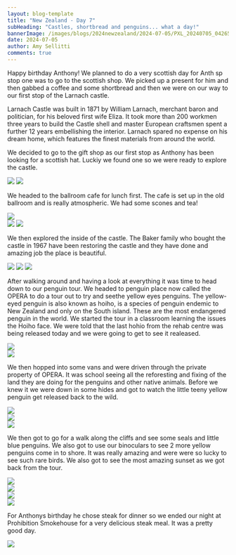 ```yaml
---
layout: blog-template
title: "New Zealand - Day 7"
subHeading: "Castles, shortbread and penguins... what a day!"
bannerImage: /images/blogs/2024newzealand/2024-07-05/PXL_20240705_042653010.jpg_compressed.JPEG
date: 2024-07-05
author: Amy Sellitti
comments: true
---
```


Happy birthday Anthony! We planned to do a very scottish day for Anth sp stop one was to go to the scottish shop. 
We picked up a present for him and then gabbed a coffee and some shortbread and then we were on our way to our first stop of the Larnach castle. 

Larnach Castle was built  in 1871 by William Larnach, merchant baron and politician, for his beloved first wife Eliza. It took more than 200 workmen three years to build the Castle shell and master European craftsmen spent a further 12 years embellishing the interior. Larnach spared no expense on his dream home, which features the finest materials from around the world.

We decided to go to the gift shop as our first stop as Anthony has been looking for a scottish hat. Luckiy we found one so we were ready to explore the castle. 

<div class="grid-2c">
  <img src="/images/blogs/2024newzealand/2024-07-05/PXL_20240705_002337788.jpg_compressed.JPEG"/>
  <img src="/images/blogs/2024newzealand/2024-07-05/PXL_20240705_003247455.jpg_compressed.JPEG"/>
</div>

We headed to the ballroom cafe for lunch first. The cafe is set up in the old ballroom and is really atmospheric. We had some scones and tea!

<div class="center-image"><img src="/images/blogs/2024newzealand/2024-07-05/PXL_20240705_005314230.jpg_compressed.JPEG" /></div>
<div class="grid-2c">
  <img src="/images/blogs/2024newzealand/2024-07-05/PXL_20240705_010700123.jpg_compressed.JPEG"/>
  <img src="/images/blogs/2024newzealand/2024-07-05/PXL_20240705_011429068.jpg_compressed.JPEG"/>
</div>

We then explored the inside of the castle. The Baker family who bought the castle in 1967 have been restoring the castle and they have done and amazing job the place is beautiful. 

<div class="grid-3c">
  <img src="/images/blogs/2024newzealand/2024-07-05/PXL_20240705_014017724.jpg_compressed.JPEG"/>
  <img src="/images/blogs/2024newzealand/2024-07-05/PXL_20240705_014320644.jpg_compressed.JPEG"/>
  <img src="/images/blogs/2024newzealand/2024-07-05/PXL_20240705_014433517.jpg_compressed.JPEG"/>
</div>

After walking around and having a look at everything it was time to head down to our penguin tour.  We headed to penguin place now called the OPERA to do a tour out to try and seethe yellow eyes penguins. The yellow-eyed penguin is also known as hoiho, is a species of penguin endemic to New Zealand and only on the South island. These are the most endangered penguin in the world. We started the tour in a classroom learning the issues the Hoiho face. We were told that the last hohio from the rehab centre was being released today and we were going to get to see it realeased. 


<div class="center-image"><img src="/images/blogs/2024newzealand/2024-07-05/PXL_20240705_032813951.MP.jpg_compressed.JPEG" /></div>
<div class="center-image"><img src="/images/blogs/2024newzealand/2024-07-05/PXL_20240705_033141396.jpg_compressed.JPEG" /></div>

We then hopped into some vans and were driven through the private property of OPERA. It was school seeing all the reforesting and fixing of the land they are doing for the penguins and other native animals. Before we knew it we were down in some hides and got to watch the little teeny yellow penguin get released back to the wild.

<div class="center-image"><img src="/images/blogs/2024newzealand/2024-07-05/PXL_20240705_041548208.jpg_compressed.JPEG" /></div>
<div class="center-image"><img src="/images/blogs/2024newzealand/2024-07-05/PXL_20240705_042344299.jpg_compressed.JPEG" /></div>
<div class="center-image"><img src="/images/blogs/2024newzealand/2024-07-05/PXL_20240705_042349904.MP.jpg_compressed.JPEG" /></div>

We then got to go for a walk along the cliffs and see some seals and little blue penguins. We also got to use our binoculars to see 2 more yellow penguins come in to shore. It was really amazing and were were so lucky to see such rare birds. We also got to see the most amazing sunset as we got back from the tour. 

<div class="center-image"><img src="/images/blogs/2024newzealand/2024-07-05/PXL_20240705_042653010.jpg_compressed.JPEG" /></div>
<div class="center-image"><img src="/images/blogs/2024newzealand/2024-07-05/PXL_20240705_043238809.MP.jpg_compressed.JPEG" /></div>
<div class="center-image"><img src="/images/blogs/2024newzealand/2024-07-05/PXL_20240705_043948557.jpg_compressed.JPEG" /></div>
<div class="center-image"><img src="/images/blogs/2024newzealand/2024-07-05/PXL_20240705_051941609.jpg_compressed.JPEG" /></div>

For Anthonys birthday he chose steak for dinner so we ended our night at Prohibition Smokehouse for a very delicious steak meal. It was a pretty good day.

<div class="center-image"><img src="/images/blogs/2024newzealand/2024-07-05/PXL_20240705_065006549.jpg_compressed.JPEG" /></div>

